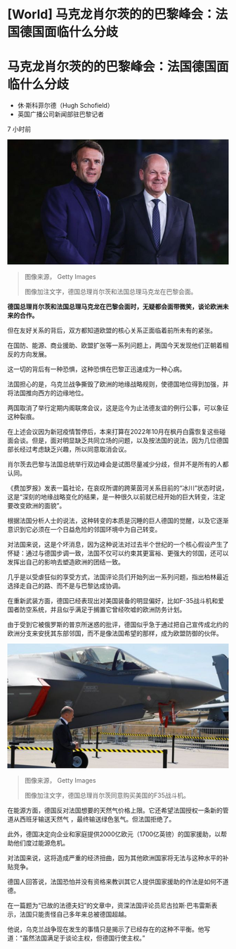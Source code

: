# [World] 马克龙肖尔茨的的巴黎峰会：法国德国面临什么分歧

#  马克龙肖尔茨的的巴黎峰会：法国德国面临什么分歧

  * 休·斯科菲尔德（Hugh Schofield） 
  * 英国广播公司新闻部驻巴黎记者 

7 小时前

![德国总理肖尔茨和法国总理马克龙，2022年10月3日在柏林](_127387306_f7878f39-cd94-4a24-a3a5-d28cb0789c29.jpg)

> 图像来源，  Getty Images
>
> 图像加注文字，德国总理肖尔茨和法国总理马克龙在巴黎会面。

**德国总理肖尔茨和法国总理马克龙在巴黎会面时，无疑都会面带微笑，谈论欧洲未来的合作。**

但在友好关系的背后，双方都知道欧盟的核心关系正面临着前所未有的紧张。

在国防、能源、商业援助、欧盟扩张等一系列问题上，两国今天发现他们正朝着相反的方向发展。

这一切的背后有一种恐惧，这种恐惧在巴黎正迅速成为一种心病。

法国担心的是，乌克兰战争撕毁了欧洲的地缘战略规则，使德国地位得到加强，并将法国推向西方的边缘地位。

两国取消了举行定期内阁联席会议，这是迄今为止法德友谊的例行公事，可以象征这种裂痕。

在上述会议因为新冠疫情暂停后，本来打算在2022年10月在枫丹白露恢复这些碰面会谈。但是，面对明显缺乏共同立场的问题，以及按法国的说法，因为几位德国部长经过考虑缺乏兴趣，所以同意取消会议。

肖尔茨去巴黎与法国总统举行双边峰会是试图尽量减少分歧，但并不是所有的人都认同。

《费加罗报》发表一篇社论，在哀叹所谓的跨莱茵河关系目前的“冰川”状态时说，这是“深刻的地缘战略变化的结果，是一种很久以前就已经开始的巨大转变，注定要改变欧洲的面貌”。

根据法国分析人士的说法，这种转变的本质是沉睡的巨人德国的觉醒，以及它逐渐意识到它必须在一个日益危险的邻国环境中为自己转变。

对法国来说，这是个坏消息，因为这种说法对过去半个世纪的一个核心假设产生了怀疑：通过与德国步调一致，法国不仅可以约束其更富裕、更强大的邻国，还可以发挥出自己的影响去塑造欧洲的团结一致。

几乎是以受虐狂似的享受方式，法国评论员们开始列出一系列问题，指出柏林最近选择走自己的路、而不是与巴黎达成协调。

在重新武装方面，德国已经表现出对美国装备的明显偏好，比如F-35战斗机和爱国者防空系统，并且似乎满足于搁置它曾经吹嘘的欧洲防务计划。

由于受到它被俄罗斯的普京所迷惑的批评，德国似乎急于通过把自己宣传成北约的欧洲分支来安抚其东部邻国，而不是像法国希望的那样，成为欧盟防御的伙伴。

![德国总理肖尔茨同意购买美国的F35战斗机。](_127387307_2e02582a-719e-4875-8e9e-d233a6d8c4a0.jpg)

> 图像来源，  Getty Images
>
> 图像加注文字，德国总理肖尔茨同意购买美国的F35战斗机。

在能源方面，德国反对法国想要的天然气价格上限。它还希望法国授权一条新的管道从西班牙输送天然气 ，最终输送绿色氢气。但法国拒绝了。

此外，德国决定向企业和家庭提供2000亿欧元（1700亿英镑）的国家援助，以帮助他们度过能源危机。

对法国来说，这将造成严重的经济扭曲，因为其他欧洲国家将无法与这种水平的补贴竞争。

德国人回答说，法国恐怕并没有资格来教训其它人提供国家援助的作法是如何不道德。

在一篇题为“已故的法德夫妇”的文章中，资深法国评论员尼古拉斯·巴韦雷斯表示，法国只能责怪自己多年来总被德国超越。

他说，乌克兰战争现在发生的事情只是揭示了已经存在的这种不平衡。他写道：“虽然法国满足于谈论主权，但德国行使主权。”


